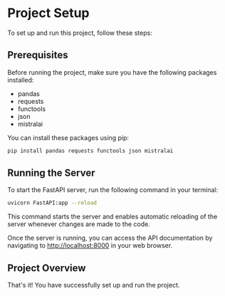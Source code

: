 # Project Setup

To set up and run this project, follow these steps:

## Prerequisites

Before running the project, make sure you have the following packages installed:

* pandas
* requests
* functools
* json
* mistralai

You can install these packages using pip:
```bash
pip install pandas requests functools json mistralai
```
## Running the Server

To start the FastAPI server, run the following command in your terminal:
```bash
uvicorn FastAPI:app --reload
```
This command starts the server and enables automatic reloading of the server whenever changes are made to the code.

Once the server is running, you can access the API documentation by navigating to <http://localhost:8000> in your web browser.

## Project Overview

That's it! You have successfully set up and run the project.
